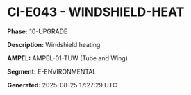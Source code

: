 # CI-E043 - WINDSHIELD-HEAT

**Phase:** 10-UPGRADE

**Description:** Windshield heating

**AMPEL:** AMPEL-01-TUW (Tube and Wing)

**Segment:** E-ENVIRONMENTAL

**Generated:** 2025-08-25 17:27:29 UTC

